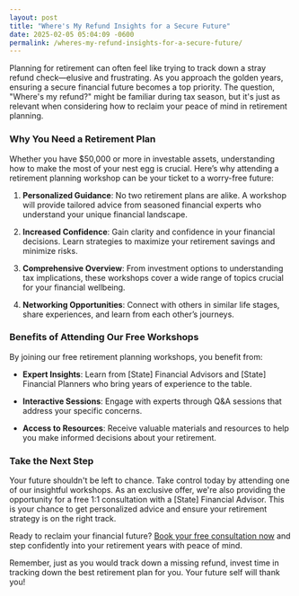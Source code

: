 ```yaml
---
layout: post
title: "Where's My Refund Insights for a Secure Future"
date: 2025-02-05 05:04:09 -0600
permalink: /wheres-my-refund-insights-for-a-secure-future/
---
```



Planning for retirement can often feel like trying to track down a stray refund check—elusive and frustrating. As you approach the golden years, ensuring a secure financial future becomes a top priority. The question, "Where's my refund?" might be familiar during tax season, but it's just as relevant when considering how to reclaim your peace of mind in retirement planning. 

### Why You Need a Retirement Plan

Whether you have $50,000 or more in investable assets, understanding how to make the most of your nest egg is crucial. Here’s why attending a retirement planning workshop can be your ticket to a worry-free future:

1. **Personalized Guidance**: No two retirement plans are alike. A workshop will provide tailored advice from seasoned financial experts who understand your unique financial landscape.

2. **Increased Confidence**: Gain clarity and confidence in your financial decisions. Learn strategies to maximize your retirement savings and minimize risks.

3. **Comprehensive Overview**: From investment options to understanding tax implications, these workshops cover a wide range of topics crucial for your financial wellbeing.

4. **Networking Opportunities**: Connect with others in similar life stages, share experiences, and learn from each other’s journeys.

### Benefits of Attending Our Free Workshops

By joining our free retirement planning workshops, you benefit from:

- **Expert Insights**: Learn from [State] Financial Advisors and [State] Financial Planners who bring years of experience to the table.

- **Interactive Sessions**: Engage with experts through Q&A sessions that address your specific concerns.

- **Access to Resources**: Receive valuable materials and resources to help you make informed decisions about your retirement.

### Take the Next Step

Your future shouldn't be left to chance. Take control today by attending one of our insightful workshops. As an exclusive offer, we're also providing the opportunity for a free 1:1 consultation with a [State] Financial Advisor. This is your chance to get personalized advice and ensure your retirement strategy is on the right track.

Ready to reclaim your financial future? [Book your free consultation now](https://workshopsforretirement.com) and step confidently into your retirement years with peace of mind.

Remember, just as you would track down a missing refund, invest time in tracking down the best retirement plan for you. Your future self will thank you!